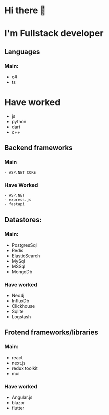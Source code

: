 # Hi there 👋

<!--
**Pragrammist/Pragrammist** is a ✨ _special_ ✨ repository because its `README.md` (this file) appears on your GitHub profile.

Here are some ideas to get you started:

- 🔭 I’m currently working on like avito app
- 🌱 I’m currently learning ...
- 👯 I’m looking to collaborate on ...
- 🤔 I’m looking for help with ...
- 💬 Ask me about ...
- 📫 How to reach me: ...
- 😄 Pronouns: ...
- ⚡ Fun fact: ...
-->

# I'm Fullstack developer

## Languages
 ### Main:
  - c#
  - ts
 # Have worked
  - js
  - python
  - dart
  - c++
    

## Backend frameworks
  ### Main
    - ASP.NET CORE
  ### Have Worked
    - ASP.NET
    - express.js
    - fastapi
    
## Datastores:
  ### Main:
  - PostgresSql
  - Redis
  - ElasticSearch
  - MySql
  - MSSql
  - MongoDb
  ### Have worked
   - Neo4j
   - InfluxDb
   - Clickhouse
   - Sqlite
   - Logstash
  
## Frotend frameworks/libraries
  ### Main:
   - react
   - next.js
   - redux toolkit
   - mui
  ### Have worked
   - Angular.js
   - blazor
   - flutter
